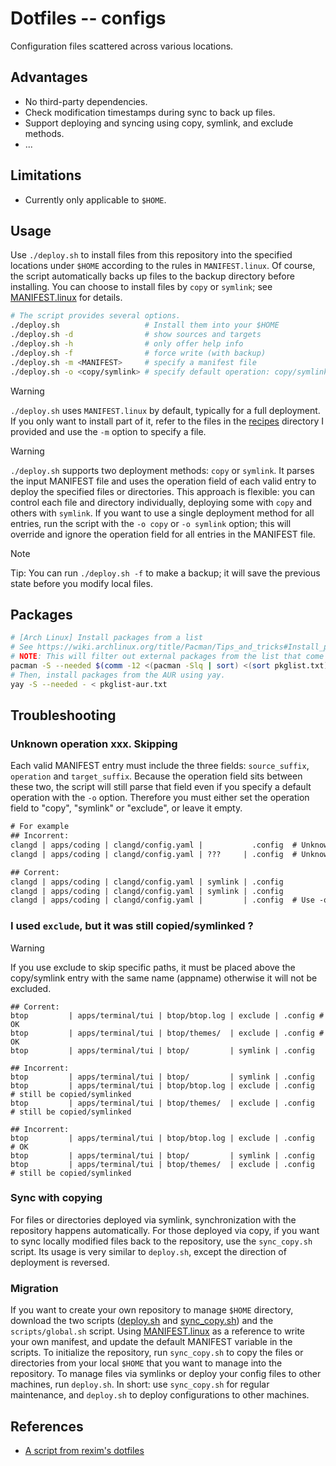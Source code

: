 # Dotfiles -- configs

Configuration files scattered across various locations.

## Advantages

- No third-party dependencies.
- Check modification timestamps during sync to back up files.
- Support deploying and syncing using copy, symlink, and exclude methods.
- ...

## Limitations

- Currently only applicable to `$HOME`.

## Usage

Use `./deploy.sh` to install files from this repository into the specified locations under `$HOME` according to the rules in `MANIFEST.linux`.
Of course, the script automatically backs up files to the backup directory before installing.
You can choose to install files by `copy` or `symlink`; see [MANIFEST.linux](./MANIFEST.linux) for details.

```sh
# The script provides several options.
./deploy.sh                   # Install them into your $HOME
./deploy.sh -d                # show sources and targets
./deploy.sh -h                # only offer help info
./deploy.sh -f                # force write (with backup)
./deploy.sh -m <MANIFEST>     # specify a manifest file
./deploy.sh -o <copy/symlink> # specify default operation: copy/symlink

```

> [!WARNING]
> `./deploy.sh` uses `MANIFEST.linux` by default, typically for a full deployment. If you only want to install part of it,
> refer to the files in the [recipes](./recipes/) directory I provided and use the `-m` option to specify a file.

> [!WARNING]
> `./deploy.sh` supports two deployment methods: `copy` or `symlink`. It parses the input MANIFEST file and uses the operation field
> of each valid entry to deploy the specified files or directories. This approach is flexible: you can control each file and
> directory individually, deploying some with `copy` and others with `symlink`.
> If you want to use a single deployment method for all entries, run the script with the `-o copy` or `-o symlink` option;
> this will override and ignore the operation field for all entries in the MANIFEST file.

> [!NOTE]
> Tip: You can run `./deploy.sh -f` to make a backup; it will save the previous state before you modify local files.

## Packages

```sh
# [Arch Linux] Install packages from a list
# See https://wiki.archlinux.org/title/Pacman/Tips_and_tricks#Install_packages_from_a_list
# NOTE: This will filter out external packages from the list that come from the AUR or are installed locally.
pacman -S --needed $(comm -12 <(pacman -Slq | sort) <(sort pkglist.txt))
# Then, install packages from the AUR using yay.
yay -S --needed - < pkglist-aur.txt
```

## Troubleshooting

### Unknown operation xxx. Skipping

Each valid MANIFEST entry must include the three fields: `source_suffix`, `operation` and `target_suffix`. Because the operation field sits between these two, the script will still parse that field even if you specify a default operation with the `-o` option. Therefore you must either set the operation field to "copy", "symlink" or "exclude", or leave it empty.

```txt
# For example
## Incorrent:
clangd | apps/coding | clangd/config.yaml |           .config  # Unknown operation clangd/config.yaml
clangd | apps/coding | clangd/config.yaml | ???     | .config  # Unknown operation ???.

## Corrent:
clangd | apps/coding | clangd/config.yaml | symlink | .config
clangd | apps/coding | clangd/config.yaml | symlink | .config
clangd | apps/coding | clangd/config.yaml |         | .config  # Use -o option
```

### I used `exclude`, but it was still copied/symlinked ?

> [!WARNING]
> If you use exclude to skip specific paths, it must be placed above the copy/symlink entry with the same name (appname)
> otherwise it will not be excluded.

```
## Corrent:
btop         | apps/terminal/tui | btop/btop.log | exclude | .config # OK
btop         | apps/terminal/tui | btop/themes/  | exclude | .config # OK
btop         | apps/terminal/tui | btop/         | symlink | .config

## Incorrent:
btop         | apps/terminal/tui | btop/         | symlink | .config
btop         | apps/terminal/tui | btop/btop.log | exclude | .config  # still be copied/symlinked
btop         | apps/terminal/tui | btop/themes/  | exclude | .config  # still be copied/symlinked

## Incorrent:
btop         | apps/terminal/tui | btop/btop.log | exclude | .config  # OK
btop         | apps/terminal/tui | btop/         | symlink | .config
btop         | apps/terminal/tui | btop/themes/  | exclude | .config  # still be copied/symlinked
```

### Sync with copying

For files or directories deployed via symlink, synchronization with the repository happens automatically. For those deployed via copy, if you want to sync locally modified files back to the repository, use the `sync_copy.sh` script. Its usage is very similar to `deploy.sh`, except the direction of deployment is reversed.

### Migration

If you want to create your own repository to manage `$HOME` directory, download the two scripts ([deploy.sh](./deploy.sh) and [sync_copy.sh](./sync_copy.sh)) and the `scripts/global.sh` script. Using [MANIFEST.linux](./MANIFEST.linux) as a reference to write your own manifest, and update the default MANIFEST variable in the scripts. To initialize the repository, run `sync_copy.sh` to copy the files or directories from your local `$HOME` that you want to manage into the repository. To manage files via symlinks or deploy your config files to other machines, run `deploy.sh`. In short: use `sync_copy.sh` for regular maintenance, and `deploy.sh` to deploy configurations to other machines.

## References

- [A script from rexim's dotfiles](https://github.com/rexim/dotfiles/blob/master/deploy.sh)
